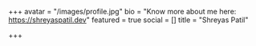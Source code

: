 +++
avatar = "/images/profile.jpg"
bio = "Know more about me here: https://shreyaspatil.dev"
featured = true
social = []
title = "Shreyas Patil"

+++
